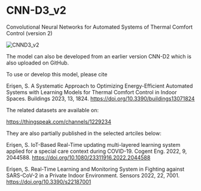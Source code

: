 # CNN-D3_v2
Convolutional Neural Networks for Automated Systems of Thermal Comfort Control (version 2)

![CNND3_v2](https://github.com/serdarch/CNN-D3_v2/assets/61043858/ad98d7d6-3985-4640-9501-84efead11de5)

The model can also be developed from an earlier version CNN-D2 which is also uploaded on GitHub.

To use or develop this model, please cite

Erişen, S. A Systematic Approach to Optimizing Energy-Efficient Automated Systems with Learning Models for Thermal Comfort Control in Indoor Spaces. Buildings 2023, 13, 1824. https://doi.org/10.3390/buildings13071824

The related datasets are available on:

https://thingspeak.com/channels/1229234

They are also partially published in the selected artciles below:

Erişen, S. IoT-Based Real-Time updating multi-layered learning system applied for a special care context during COVID-19. Cogent Eng. 2022, 9, 2044588. https://doi.org/10.1080/23311916.2022.2044588

Erişen, S. Real-Time Learning and Monitoring System in Fighting against SARS-CoV-2 in a Private Indoor Environment. Sensors 2022, 22, 7001. https://doi.org/10.3390/s22187001
